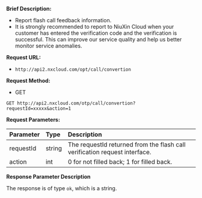 **Brief Description:**
- Report flash call feedback information.
- It is strongly recommended to report to NiuXin Cloud when your customer has entered the verification code and the verification is successful. This can improve our service quality and help us better monitor service anomalies.

**Request URL:**
- `http://api2.nxcloud.com/opt/call/convertion`

**Request Method:**
- GET
```
GET http://api2.nxcloud.com/otp/call/convertion?requestId=xxxxx&action=1
```

**Request Parameters:**

| Parameter | Type   | Description                                      |
|:----------|:-------|:-------------------------------------------------|
| requestId | string | The requestId returned from the flash call verification request interface. |
| action    | int    | 0 for not filled back; 1 for filled back.        |

**Response Parameter Description**

The response is of type `ok`, which is a string.